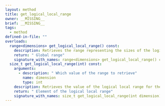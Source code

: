 ```yaml
---
layout: method
title: get_logical_local_range
owner: __MISSING__
brief: __MISSING__
tags:
  - method
defined-in-file: ""
overloads:
  range<dimensions> get_logical_local_range() const:
    description: Retrieves the range representing the sizes of the logical local iteration space
    return: " Global range"
    signature_with_names: range<dimensions> get_logical_local_range() const
  size_t get_logical_local_range(int) const:
    arguments:
      - description: " Which value of the range to retrieve"
        name: dimension
        type: int
    description: Retrieves the value of the logical local range for the specified dimension
    return: " Element of the logical local range"
    signature_with_names: size_t get_logical_local_range(int dimension) const
---
```


